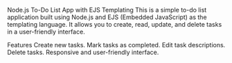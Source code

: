 Node.js To-Do List App with EJS Templating
This is a simple to-do list application built using Node.js and EJS (Embedded JavaScript) as the templating language. It allows you to create, read, update, and delete tasks in a user-friendly interface.

Features
Create new tasks.
Mark tasks as completed.
Edit task descriptions.
Delete tasks.
Responsive and user-friendly interface.